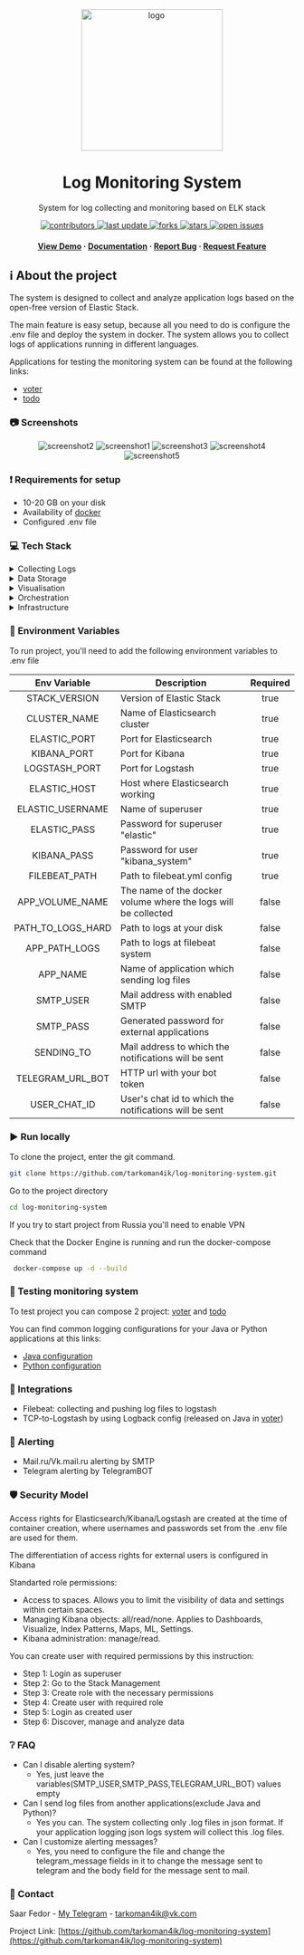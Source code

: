 <div align="center">
  <img src="assets/system-logo.png" alt="logo" width="250" height="auto"/>
  <h1>Log Monitoring System</h1>
  <p>
    System for log collecting and monitoring based on ELK stack
  </p>
  <!-- Badges -->
  <p>
    <a href="https://github.com/tarkoman4ik/log-monitoring-system/graphs/contributors">
      <img src="https://img.shields.io/github/contributors/tarkoman4ik/log-monitoring-system" alt="contributors" />
    </a>
    <a href="">
      <img src="https://img.shields.io/github/last-commit/tarkoman4ik/log-monitoring-system" alt="last update" />
    </a>
    <a href="https://github.com/tarkoman4ik/log-monitoring-system/forks">
      <img src="https://img.shields.io/github/forks/tarkoman4ik/log-monitoring-system" alt="forks" />
    </a>
    <a href="https://github.com/tarkoman4ik/log-monitoring-system/stargazers">
      <img src="https://img.shields.io/github/stars/tarkoman4ik/log-monitoring-system" alt="stars" />
    </a>
    <a href="https://github.com/tarkoman4ik/log-monitoring-system/issues/">
      <img src="https://img.shields.io/github/issues/tarkoman4ik/log-monitoring-system" alt="open issues" />
    </a>
  </p>
  <h4>
      <a href="https://github.com/tarkoman4ik/log-monitoring-system/">View Demo</a>
    <span> · </span>
      <a href="https://github.com/tarkoman4ik/log-monitoring-system">Documentation</a>
    <span> · </span>
      <a href="https://github.com/tarkoman4ik/log-monitoring-system/issues/">Report Bug</a>
    <span> · </span>
      <a href="https://github.com/tarkoman4ik/log-monitoring-system/issues/">Request Feature</a>
  </h4>
</div>

## :information_source: About the project
The system is designed to collect and analyze application logs based on the open-free version of Elastic Stack.

The main feature is easy setup, because all you need to do is configure the .env file and deploy the system in docker. 
The system allows you to collect logs of applications running in different languages.

Applications for testing the monitoring system can be found at the following links:
* [voter][voter-url]
* [todo][todo-url]

### :camera: Screenshots

<div align="center"> 
  <img src="assets/screen-2.png" alt="screenshot2" />
  <img src="assets/screen-1.png" alt="screenshot1" />
  <img src="assets/screen-3.png" alt="screenshot3" />
  <img src="assets/screen-4.png" alt="screenshot4" />
  <img src="assets/screen-5.png" alt="screenshot5" />
</div>

### :exclamation: Requirements for setup
* 10-20 GB on your disk
* Availability of [docker][docker-url]
* Configured .env file

### :computer: Tech Stack

<details>
  <summary>Collecting Logs</summary>
  <ul>
    <li><a href="https://www.elastic.co/beats/filebeat">Filebeat</a></li>
    <li><a href="https://www.elastic.co/logstash">Logstash</a></li>
  </ul>
</details>

<details>
  <summary>Data Storage</summary>
  <ul>
    <li><a href="https://www.elastic.co/elasticsearch">Elasticsearch</a></li>
  </ul>
</details>

<details>
  <summary>Visualisation</summary>
  <ul>
    <li><a href="https://www.elastic.co/kibana">Kibana</a></li>
  </ul>
</details>

<details>
  <summary>Orchestration</summary>
  <ul>
    <li><a href="https://docs.docker.com/compose/">Docker Compose</a></li>
  </ul>
</details>

<details>
  <summary>Infrastructure</summary>
  <ul>
    <li><a href="https://www.docker.com/">Docker</a></li>
    <li><a href="https://docs.docker.com/reference/dockerfile/">Dockerfile</a></li>
  </ul>
</details>

### :key: Environment Variables

To run project, you'll need to add the following environment variables to .env file

|  Env Variable  |  **Description**  |   Required   |
| :-------------: | ------------- | :------------: |
| STACK_VERSION | Version of Elastic Stack  | true |
| CLUSTER_NAME  | Name of Elasticsearch cluster  | true |
| ELASTIC_PORT  | Port for Elasticsearch | true |
| KIBANA_PORT | Port for Kibana | true |
| LOGSTASH_PORT | Port for Logstash | true |
| ELASTIC_HOST | Host where Elasticsearch working |true|
| ELASTIC_USERNAME | Name of superuser |true|
| ELASTIC_PASS | Password for superuser "elastic" |true|
| KIBANA_PASS | Password for user "kibana_system" |true|
| FILEBEAT_PATH | Path to filebeat.yml config | true |
| APP_VOLUME_NAME | The name of the docker volume where the logs will be collected|false|
| PATH_TO_LOGS_HARD | Path to logs at your disk |false|
| APP_PATH_LOGS | Path to logs at filebeat system | false |
| APP_NAME | Name of application which sending log files | false|
| SMTP_USER | Mail address with enabled SMTP | false|
| SMTP_PASS | Generated password for external applications | false |
| SENDING_TO | Mail address to which the notifications will be sent | false |
| TELEGRAM_URL_BOT | HTTP url with your bot token | false |
| USER_CHAT_ID | User's chat id to which the notifications will be sent | false |

### :arrow_forward: Run locally

To clone the project, enter the git command.
```sh
git clone https://github.com/tarkoman4ik/log-monitoring-system.git
```
Go to the project directory
```sh
cd log-monitoring-system
```
If you try to start project from Russia you'll need to enable VPN


Check that the Docker Engine is running and run the docker-compose command
```sh
 docker-compose up -d --build
```

### :test_tube: Testing monitoring system

To test project you can compose 2 project: [voter][voter-url] and [todo][todo-url]

You can find common logging configurations for your Java or Python applications at this links:
* [Java configuration][java-logging]
* [Python configuration][python-logging]   

### 🧩 Integrations

* Filebeat: collecting and pushing log files to logstash
* TCP-to-Logstash by using Logback config (released on Java in [voter][voter-url])

### :email: Alerting

* Mail.ru/Vk.mail.ru alerting by SMTP
* Telegram alerting by TelegramBOT 

### :shield: Security Model

Access rights for Elasticsearch/Kibana/Logstash are created at the time of container creation, where usernames and passwords set from the .env file are used for them.

The differentiation of access rights for external users is configured in Kibana

Standarted role permissions:

* Access to spaces. Allows you to limit the visibility of data and settings within certain spaces.
* Managing Kibana objects: all/read/none. Applies to Dashboards, Visualize, Index Patterns, Maps, ML, Settings.
* Kibana administration: manage/read.

You can create user with required permissions by this instruction:

* Step 1: Login as superuser
* Step 2: Go to the Stack Management
* Step 3: Create role with the necessary permissions
* Step 4: Create user with required role
* Step 5: Login as created user
* Step 6: Discover, manage and analyze data


### :grey_question: FAQ

- Can I disable alerting system?
  + Yes, just leave the variables(SMTP_USER,SMTP_PASS,TELEGRAM_URL_BOT) values empty
- Can I send log files from another applications(exclude Java and Python)?
  + Yes you can. The system collecting only .log files in json format. If your application logging json logs system will collect this .log files.
- Can I customize alerting messages?
  + Yes, you need to configure the file and change the telegram_message fields in it to change the message sent to telegram and the body field for the message sent to mail.

### :handshake: Contact

Saar Fedor - [My Telegram][telegram-url] - tarkoman4ik@vk.com

Project Link: [https://github.com/tarkoman4ik/log-monitoring-system](https://github.com/tarkoman4ik/log-monitoring-system)

<!-- Links -->
[docker-url]: <https://docs.docker.com/desktop/setup/install/windows-install/>
[voter-url]: <https://github.com/tarkoman4ik/voter>
[todo-url]: <https://github.com/tarkoman4ik/todo>
[java-logging]: <https://github.com/tarkoman4ik/voter/blob/master/src/main/resources/logback-spring.xml>
[python-logging]: <https://github.com/tarkoman4ik/todo/blob/master/app/logging_config.py>
[telegram-url]: <http://t.me/itsssadnesss>
